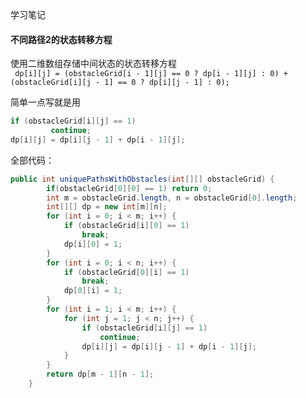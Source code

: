 学习笔记
#### 不同路径2的状态转移方程
使用二维数组存储中间状态的状态转移方程<br/>
``` dp[i][j] = (obstacleGrid[i - 1][j] == 0 ? dp[i - 1][j] : 0) + (obstacleGrid[i][j - 1] == 0 ? dp[i][j - 1] : 0);```

简单一点写就是用

``` java
if (obstacleGrid[i][j] == 1)
         continue;
dp[i][j] = dp[i][j - 1] + dp[i - 1][j];
```

全部代码：

```java
public int uniquePathsWithObstacles(int[][] obstacleGrid) {
        if(obstacleGrid[0][0] == 1) return 0;
        int m = obstacleGrid.length, n = obstacleGrid[0].length;
        int[][] dp = new int[m][n];
        for (int i = 0; i < m; i++) {
            if (obstacleGrid[i][0] == 1)
                break;
            dp[i][0] = 1;
        }
        for (int i = 0; i < n; i++) {
            if (obstacleGrid[0][i] == 1)
                break;
            dp[0][i] = 1;
        }
        for (int i = 1; i < m; i++) {
            for (int j = 1; j < n; j++) {
                if (obstacleGrid[i][j] == 1)
                    continue;
                dp[i][j] = dp[i][j - 1] + dp[i - 1][j];
            }
        }
        return dp[m - 1][n - 1];
    }
```


